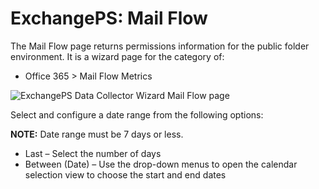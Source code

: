# ExchangePS: Mail Flow

The Mail Flow page returns permissions information for the public folder environment. It is a wizard page for the category of:

- Office 365 > Mail Flow Metrics

![ExchangePS Data Collector Wizard Mail Flow page](/img/product_docs/accessanalyzer/enterpriseauditor/admin/datacollector/exchangeps/mailflow.png)

Select and configure a date range from the following options:

__NOTE:__ Date range must be 7 days or less.

- Last – Select the number of days
- Between (Date) – Use the drop-down menus to open the calendar selection view to choose the start and end dates
